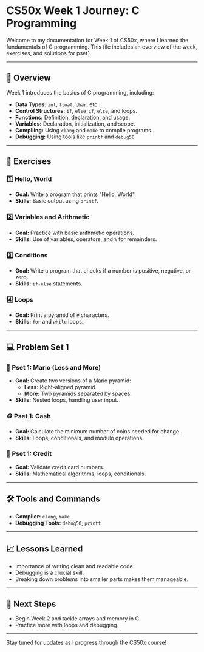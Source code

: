 # CS50x Week 1 Journey: C Programming

Welcome to my documentation for Week 1 of CS50x, where I learned the fundamentals of C programming. This file includes an overview of the week, exercises, and solutions for pset1.

---

## 📝 Overview

Week 1 introduces the basics of C programming, including:
- **Data Types:** `int`, `float`, `char`, etc.
- **Control Structures:** `if`, `else if`, `else`, and loops.
- **Functions:** Definition, declaration, and usage.
- **Variables:** Declaration, initialization, and scope.
- **Compiling:** Using `clang` and `make` to compile programs.
- **Debugging:** Using tools like `printf` and `debug50`.

---

## 📂 Exercises

### 1️⃣ Hello, World
- **Goal:** Write a program that prints "Hello, World".
- **Skills:** Basic output using `printf`.

### 2️⃣ Variables and Arithmetic
- **Goal:** Practice with basic arithmetic operations.
- **Skills:** Use of variables, operators, and `%` for remainders.

### 3️⃣ Conditions
- **Goal:** Write a program that checks if a number is positive, negative, or zero.
- **Skills:** `if-else` statements.

### 4️⃣ Loops
- **Goal:** Print a pyramid of `#` characters.
- **Skills:** `for` and `while` loops.

---

## 💻 Problem Set 1

### 🧮 Pset 1: Mario (Less and More)
- **Goal:** Create two versions of a Mario pyramid:
  - **Less:** Right-aligned pyramid.
  - **More:** Two pyramids separated by spaces.
- **Skills:** Nested loops, handling user input.

### 🪙 Pset 1: Cash
- **Goal:** Calculate the minimum number of coins needed for change.
- **Skills:** Loops, conditionals, and modulo operations.

### 🔢 Pset 1: Credit
- **Goal:** Validate credit card numbers.
- **Skills:** Mathematical algorithms, loops, conditionals.

---

## 🛠 Tools and Commands
- **Compiler:** `clang`, `make`
- **Debugging Tools:** `debug50`, `printf`

---

## 📈 Lessons Learned
- Importance of writing clean and readable code.
- Debugging is a crucial skill.
- Breaking down problems into smaller parts makes them manageable.

---

## 🌟 Next Steps
- Begin Week 2 and tackle arrays and memory in C.
- Practice more with loops and debugging.

---

Stay tuned for updates as I progress through the CS50x course!
